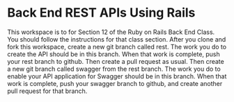 # Back End REST APIs Using Rails

This workspace is to for Section 12 of the Ruby on Rails Back End Class.  You should follow the instructions for
that class section.  After you clone and fork this workspace, create a new git branch called rest.  The work
you do to create the API should be in this branch.  When that work is complete, push your rest branch to github.
Then create a pull request as usual.
Then create a new git branch called swagger from the rest branch.  The work you do to enable your API application for Swagger should
be in this branch.  When that work is complete, push your swagger branch to github, and create another pull request for that branch.
